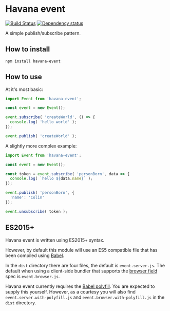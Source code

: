 # Havana event

[![Build Status](https://travis-ci.org/colinmeinke/havana-event.svg?branch=master)](https://travis-ci.org/colinmeinke/havana-event)
[![Dependency status](https://david-dm.org/colinmeinke/havana-event.svg)](https://david-dm.org/colinmeinke/havana-event.svg)

A simple publish/subscribe pattern.

## How to install

```
npm install havana-event
```

## How to use

At it's most basic:

```javascript
import Event from 'havana-event';

const event = new Event();

event.subscribe( 'createWorld', () => {
  console.log( 'hello world' );
});

event.publish( 'createWorld' );
```

A slightly more complex example:

```javascript
import Event from 'havana-event';

const event = new Event();

const token = event.subscribe( 'personBorn', data => {
  console.log( `hello ${data.name}` );
});

event.publish( 'personBorn', {
  'name': 'Colin'
});

event.unsubscribe( token );
```

## ES2015+

Havana event is written using ES2015+ syntax.

However, by default this module will use an ES5
compatible file that has been compiled using
[Babel](https://babeljs.io).

In the `dist` directory there are four files, the default
is `event.server.js`. The default when using a client-side
bundler that supports the
[browser field](https://gist.github.com/defunctzombie/4339901)
spec is `event.browser.js`.

Havana event currently requires the 
[Babel polyfill](https://babeljs.io/docs/usage/polyfill).
You are expected to supply this yourself. However, as a
courtesy you will also find `event.server.with-polyfill.js`
and `event.browser.with-polyfill.js` in the `dist`
directory.
